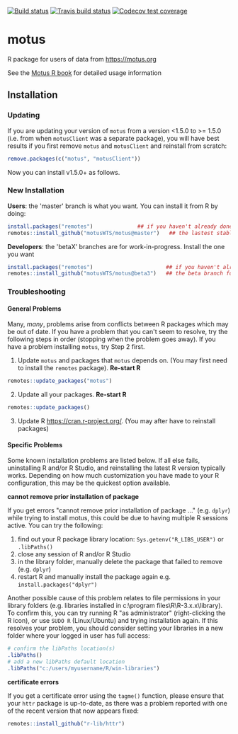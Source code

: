 <!-- badges: start -->
[![Build status](https://ci.appveyor.com/api/projects/status/d33qyiunqjexdepy?svg=true)](https://ci.appveyor.com/project/steffilazerte/motus)
[![Travis build status](https://travis-ci.org/MotusWTS/motus.svg?branch=master)](https://travis-ci.org/MotusWTS/motus)
[![Codecov test coverage](https://codecov.io/gh/MotusWTS/motus/branch/master/graph/badge.svg)](https://codecov.io/gh/MotusWTS/motus?branch=master)
<!-- badges: end -->

# motus
R package for users of data from https://motus.org

See the [Motus R book](https://motus.org/MotusRBook/) for detailed usage information


## Installation

### Updating

If you are updating your version of `motus` from a version <1.5.0 to >= 1.5.0 (i.e. from when `motusClient` was a separate package), you will have best results if you first remove `motus` and `motusClient` and reinstall from scratch:

```R
remove.packages(c("motus", "motusClient"))
```

Now you can install v1.5.0+ as follows.

### New Installation

**Users**: the 'master' branch is what you want.  You can install it
from R by doing:
```R
install.packages("remotes")              ## if you haven't already done this
remotes::install_github("motusWTS/motus@master")   ## the lastest stable version
```

**Developers**: the 'betaX' branches are for work-in-progress.  Install the one you want
```R
install.packages("remotes")                       ## if you haven't already done this
remotes::install_github("motusWTS/motus@beta3")   ## the beta branch for version 3+
```

### Troubleshooting

#### General Problems

Many, *many*, problems arise from conflicts between R packages which may be out of date. 
If you have a problem that you can't seem to resolve, try the following steps in order (stopping when the problem goes away). 
If you have a problem installing `motus`, try Step 2 first.

1. Update `motus` and packages that `motus` depends on. (You may first need to install the `remotes` package). **Re-start R**

```R
remotes::update_packages("motus")
```

2. Update all your packages. **Re-start R**

```R
remotes::update_packages()
```

3. Update R <https://cran.r-project.org/>. (You may after have to reinstall packages)


#### Specific Problems 

Some known installation problems are listed below. If all else fails, uninstalling R and/or R Studio, and reinstalling the latest R version typically works. Depending on how much customization you have made to your R configuration, this may be the quickest option available.

**cannot remove prior installation of package**

If you get errors "cannot remove prior installation of package ..." (e.g. `dplyr`) while trying to install motus, this could be due to having multiple R sessions active. You can try the following:

1. find out your R package library location: `Sys.getenv("R_LIBS_USER")` or `.libPaths()`
2. close any session of R and/or R Studio
3. in the library folder, manually delete the package that failed to remove (e.g. `dplyr`)
4. restart R and manually install the package again e.g. `install.packages("dplyr")`

Another possible cause of this problem relates to file permissions in your library folders (e.g. libraries installed in c:\program files\R\R-3.x.x\library\). To confirm this, you can try running R "as administrator" (right-clicking the R icon), or use `SUDO R`  (Linux/Ubuntu) and trying installation again. If this resolves your problem, you should consider setting your libraries in a new folder where your logged in user has full access:

```R
# confirm the libPaths location(s)
.libPaths()
# add a new libPaths default location
.libPaths("c:/users/myusername/R/win-libraries")
```

**certificate errors**

If you get a certificate error using the `tagme()` function, please ensure that your `httr` package is up-to-date, as there was a problem reported with one of the recent version that now appears fixed:

```R
remotes::install_github("r-lib/httr")
```
